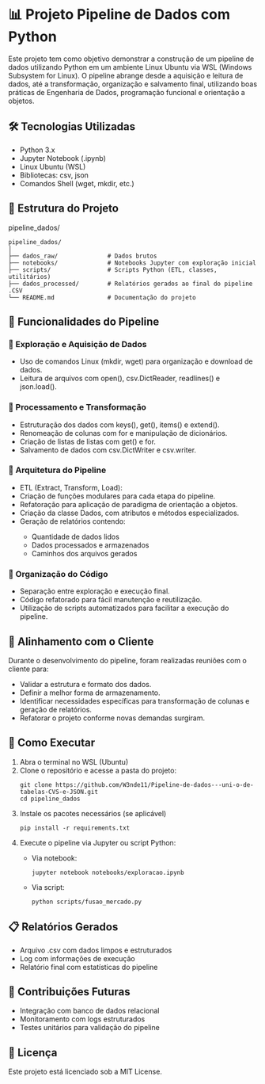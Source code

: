 <H1>📊 Projeto Pipeline de Dados com Python</H1>
<P>Este projeto tem como objetivo demonstrar a construção de um pipeline de dados utilizando Python em um ambiente Linux Ubuntu via WSL (Windows Subsystem for Linux). O pipeline abrange desde a aquisição e leitura de dados, até a transformação, organização e salvamento final, utilizando boas práticas de Engenharia de Dados, programação funcional e orientação a objetos.</P>

<h2>🛠️ Tecnologias Utilizadas</h2>

  <ul>
      <li>Python 3.x</li>  
      <li>Jupyter Notebook (.ipynb)</li>
      <li>Linux Ubuntu (WSL)</li>
      <li>Bibliotecas: csv, json</li>
      <li>Comandos Shell (wget, mkdir, etc.)</li>
  </ul>


<h2>📁 Estrutura do Projeto</h2>

pipeline_dados/

    pipeline_dados/
    │
    ├── dados_raw/              # Dados brutos
    ├── notebooks/              # Notebooks Jupyter com exploração inicial
    ├── scripts/                # Scripts Python (ETL, classes, utilitários)
    ├── dados_processed/        # Relatórios gerados ao final do pipeline .CSV
    └── README.md               # Documentação do projeto


<h2>🔄 Funcionalidades do Pipeline</h2>
<h3>🔹 Exploração e Aquisição de Dados</h3>
<ul>
    <li>Uso de comandos Linux (mkdir, wget) para organização e download de dados.</li>
    <li>Leitura de arquivos com open(), csv.DictReader, readlines() e json.load().</li>
</ul>

<h3>🔹 Processamento e Transformação</h3>
<ul>
    <li>Estruturação dos dados com keys(), get(), items() e extend().</li>
    <li>Renomeação de colunas com for e manipulação de dicionários.</li>
    <li>Criação de listas de listas com get() e for.</li>
    <li>Salvamento de dados com csv.DictWriter e csv.writer.</li>
</ul>

<h3>🔹 Arquitetura do Pipeline</h3>
<ul>
    <li>ETL (Extract, Transform, Load):</li>
    <li>Criação de funções modulares para cada etapa do pipeline.</li>
    <li>Refatoração para aplicação de paradigma de orientação a objetos.</li>
    <li>Criação da classe Dados, com atributos e métodos especializados.</li>
    <li>Geração de relatórios contendo:</li>
    <ul>
        <li>Quantidade de dados lidos</li>
        <li>Dados processados e armazenados</li>
        <li>Caminhos dos arquivos gerados</li>
    </ul>
</ul>

<h3>🔹 Organização do Código</h3>
<ul>
    <li>Separação entre exploração e execução final.</li>
    <li>
        Código refatorado para fácil manutenção e reutilização.    
    </li>
    <li>Utilização de scripts automatizados para facilitar a execução do pipeline.</li>
</ul>

<h2>🧠 Alinhamento com o Cliente</h2>
<p>Durante o desenvolvimento do pipeline, foram realizadas reuniões com o cliente para:</p>

<ul>
    <li>Validar a estrutura e formato dos dados.</li>
    <li>Definir a melhor forma de armazenamento.</li>
    <li>Identificar necessidades específicas para transformação de colunas e geração de relatórios.</li>
    <li>Refatorar o projeto conforme novas demandas surgiram.</li>
</ul>

<h2>🚀 Como Executar</h2>
<ol>
    <li>Abra o terminal no WSL (Ubuntu)</li>    
    <li>Clone o repositório e acesse a pasta do projeto:</li>

    git clone https://github.com/W3nde11/Pipeline-de-dados---uni-o-de-tabelas-CVS-e-JSON.git
    cd pipeline_dados
        
  <li>Instale os pacotes necessários (se aplicável)</li>
    
    pip install -r requirements.txt
    
  <li>Execute o pipeline via Jupyter ou script Python:</li>   
    <ul>
        <li> Via notebook: </li>
          
    jupyter notebook notebooks/exploracao.ipynb
  
  <li> Via script:</li>
            
    python scripts/fusao_mercado.py
        
</ol>


<h2>📋 Relatórios Gerados</h2>
<ul>
    <li>Arquivo .csv com dados limpos e estruturados</li>
    <li>Log com informações de execução</li>
    <li>Relatório final com estatísticas do pipeline</li>
</ul>

<h2>🧩 Contribuições Futuras</h2>
<ul>
    <li>Integração com banco de dados relacional</li>
    <li>Monitoramento com logs estruturados</li>
    <li>Testes unitários para validação do pipeline</li>
</ul>

<h2>📄 Licença</h2>
<p>Este projeto está licenciado sob a MIT License.</p>
